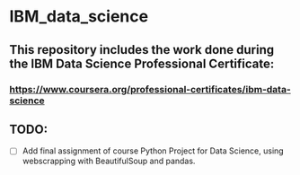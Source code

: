# IBM_data_science

## This repository includes the work done during the IBM Data Science Professional Certificate: 

### https://www.coursera.org/professional-certificates/ibm-data-science 

## TODO:                                                                   
- [ ] Add final assignment of course Python Project for Data Science, using webscrapping with BeautifulSoup and pandas.                                                           
